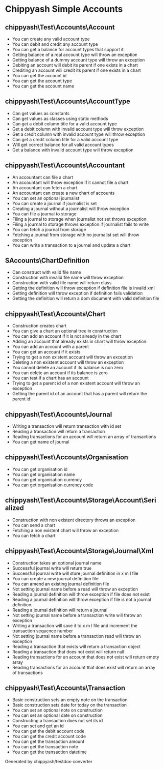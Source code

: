 # Chippyash Simple Accounts

## chippyash\Test\Accounts\Account

*  You can create any valid account type
*  You can debit and credit any account type
*  You can get a balance for account types that support it
*  Getting balance of a real account type will throw an exception
*  Getting balance of a dummy account type will throw an exception
*  Debiting an account will debit its parent if one exists in a chart
*  Crediting an account will credit its parent if one exists in a chart
*  You can get the account id
*  You can get the account type
*  You can get the account name

## chippyash\Test\Accounts\AccountType

*  Can get values as constants
*  Can get values as classes using static methods
*  Can get a debit column title for a valid account type
*  Get a debit column with invalid account type will throw exception
*  Get a credit column with invalid account type will throw exception
*  Can get a credit column title for a valid account type
*  Will get correct balance for all valid account types
*  Get a balance with invalid account type will throw exception

## chippyash\Test\Accounts\Accountant

*  An accountant can file a chart
*  An accountant will throw exception if it cannot file a chart
*  An accountant can fetch a chart
*  An accountant can create a new chart of accounts
*  You can set an optional journalist
*  You can create a journal if journalist is set
*  Creating a journal without a journalist will throw exception
*  You can file a journal to storage
*  Filing a journal to storage when journalist not set throws exception
*  Filing a journal to storage throws exception if journalist fails to write
*  You can fetch a journal from storage
*  Fetching a journal from storage with no journalist set will throw exception
*  You can write a transaction to a journal and update a chart

## SAccounts\ChartDefinition

*  Can construct with valid file name
*  Construction with invalid file name will throw exception
*  Construction with valid file name will return class
*  Getting the definition will throw exception if definition file is invalid xml
*  Getting definition will throw exception if definition fails validation
*  Getting the definition will return a dom document with valid definition file

## chippyash\Test\Accounts\Chart

*  Construction creates chart
*  You can give a chart an optional tree in construction
*  You can add an account if it is not already in the chart
*  Adding an account that already exists in chart will throw exception
*  You can add an account with a parent
*  You can get an account if it exists
*  Trying to get a non existent account will throw an exception
*  Deleting a non existent account will throw an exception
*  You cannot delete an account if its balance is non zero
*  You can delete an account if its balance is zero
*  You can test if a chart has an account
*  Trying to get a parent id of a non existent account will throw an exception
*  Getting the parent id of an account that has a parent will return the parent id

## chippyash\Test\Accounts\Journal

*  Writing a transaction will return transaction with id set
*  Reading a transaction will return a transaction
*  Reading transactions for an account will return an array of transactions
*  You can get name of journal

## chippyash\Test\Accounts\Organisation

*  You can get organisation id
*  You can get organisation name
*  You can get organisation currency
*  You can get organisation currency code

## chippyash\Test\Accounts\Storage\Account\Serialized

*  Construction with non existent directory throws an exception
*  You can send a chart
*  Fetching a non existent chart will throw an exception
*  You can fetch a chart

## chippyash\Test\Accounts\Storage\Journal\Xml

*  Construction takes an optional journal name
*  Successful journal write will return true
*  Successful journal write will store journal definition in x m l file
*  You can create a new journal definition file
*  You can amend an existing journal definition file
*  Not setting journal name before a read will throw an exception
*  Reading a journal definition will throw exception if file does not exist
*  Reading a journal definition will throw exception if file is not a journal definition
*  Reading a journal definition will return a journal
*  Not setting journal name before a transaction write will throw an exception
*  Writing a transaction will save it to x m l file and increment the transaction sequence number
*  Not setting journal name before a transaction read will throw an exception
*  Reading a transaction that exists will return a transaction object
*  Reading a transaction that does not exist will return null
*  Reading transactions for an account that does not exist will return empty array
*  Reading transactions for an account that does exist will return an array of transactions

## chippyash\Test\Accounts\Transaction

*  Basic construction sets an empty note on the transaction
*  Basic construction sets date for today on the transaction
*  You can set an optional note on construction
*  You can set an optional date on construction
*  Constructing a transaction does not set its id
*  You can set and get an id
*  You can get the debit account code
*  You can get the credit account code
*  You can get the transaction amount
*  You can get the transaction note
*  You can get the transaction datetime


Generated by chippyash/testdox-converter